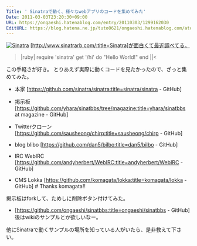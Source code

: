 ```yaml
---
Title: ' Sinatraで動く、様々なwebアプリのコードを集めてみた'
Date: 2011-03-03T23:20:30+09:00
URL: https://ongaeshi.hatenablog.com/entry/20110303/1299162030
EditURL: https://blog.hatena.ne.jp/tuto0621/ongaeshi.hatenablog.com/atom/entry/6435922169449192874
---
```


<a href="http://www.sinatrarb.com/"><img src="http://cdn-ak.f.st-hatena.com/images/fotolife/t/tuto0621/20110303/20110303231720.jpg?1299161995" alt="Sinatra"></a>
[http://www.sinatrarb.com/:title=Sinatra]が面白くて最近調べてる。

>|ruby|
require 'sinatra'
get '/hi' do
  "Hello World!"
end
||<

この手軽さが好き。
とりあえず実際に動くコードを見たかったので、ざっと集めてみた。

- 本家 [https://github.com/sinatra/sinatra:title=sinatra/sinatra - GitHub]

- 掲示板 [https://github.com/yhara/sinatbbs/tree/magazine:title=yhara/sinatbbs at magazine - GitHub]
- Twitterクローン [https://github.com/sausheong/chirp:title=sausheong/chirp - GitHub]
- blog blibo [https://github.com/dan5/bilbo:title=dan5/bilbo - GitHub]
- IRC WebIRC [https://github.com/andyherbert/WebIRC:title=andyherbert/WebIRC - GitHub]
- CMS Lokka [https://github.com/komagata/lokka:title=komagata/lokka - GitHub] # Thanks komagata!!

掲示板はforkして、ためしに削除ボタン付けてみた。
- [https://github.com/ongaeshi/sinatbbs:title=ongaeshi/sinatbbs - GitHub]
後はwikiのサンプルとか欲しいなー。

他にSinatraで動くサンプルの場所を知っている人がいたら、是非教えて下さい。
